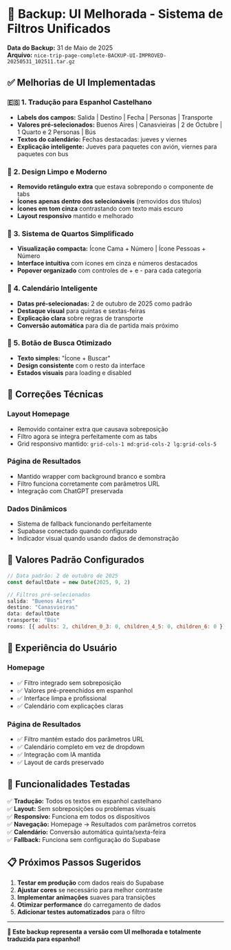 # 🎨 Backup: UI Melhorada - Sistema de Filtros Unificados

**Data do Backup:** 31 de Maio de 2025  
**Arquivo:** `nice-trip-page-complete-BACKUP-UI-IMPROVED-20250531_102511.tar.gz`

## ✅ **Melhorias de UI Implementadas**

### 🇪🇸 **1. Tradução para Espanhol Castelhano**
- **Labels dos campos:** Salida | Destino | Fecha | Personas | Transporte
- **Valores pré-selecionados:** Buenos Aires | Canasvieiras | 2 de Octubre | 1 Quarto e 2 Personas | Bús
- **Textos do calendário:** Fechas destacadas: jueves y viernes
- **Explicação inteligente:** Jueves para paquetes con avión, viernes para paquetes con bus

### 🎨 **2. Design Limpo e Moderno**
- **Removido retângulo extra** que estava sobrepondo o componente de tabs
- **Ícones apenas dentro dos selecionáveis** (removidos dos títulos)
- **Ícones em tom cinza** contrastando com texto mais escuro
- **Layout responsivo** mantido e melhorado

### 🏨 **3. Sistema de Quartos Simplificado**
- **Visualização compacta:** Ícone Cama + Número | Ícone Pessoas + Número
- **Interface intuitiva** com ícones em cinza e números destacados
- **Popover organizado** com controles de + e - para cada categoria

### 📅 **4. Calendário Inteligente**
- **Datas pré-selecionadas:** 2 de outubro de 2025 como padrão
- **Destaque visual** para quintas e sextas-feiras
- **Explicação clara** sobre regras de transporte
- **Conversão automática** para dia de partida mais próximo

### 🔘 **5. Botão de Busca Otimizado**
- **Texto simples:** "Ícone + Buscar" 
- **Design consistente** com o resto da interface
- **Estados visuais** para loading e disabled

## 🔧 **Correções Técnicas**

### **Layout Homepage**
- Removido container extra que causava sobreposição
- Filtro agora se integra perfeitamente com as tabs
- Grid responsivo mantido: `grid-cols-1 md:grid-cols-2 lg:grid-cols-5`

### **Página de Resultados**
- Mantido wrapper com background branco e sombra
- Filtro funciona corretamente com parâmetros URL
- Integração com ChatGPT preservada

### **Dados Dinâmicos**
- Sistema de fallback funcionando perfeitamente
- Supabase conectado quando configurado
- Indicador visual quando usando dados de demonstração

## 🎯 **Valores Padrão Configurados**

```javascript
// Data padrão: 2 de outubro de 2025
const defaultDate = new Date(2025, 9, 2)

// Filtros pré-selecionados
salida: "Buenos Aires"
destino: "Canasvieiras" 
data: defaultDate
transporte: "Bús"
rooms: [{ adults: 2, children_0_3: 0, children_4_5: 0, children_6: 0 }]
```

## 🌟 **Experiência do Usuário**

### **Homepage**
- ✅ Filtro integrado sem sobreposição
- ✅ Valores pré-preenchidos em espanhol
- ✅ Interface limpa e profissional
- ✅ Calendário com explicações claras

### **Página de Resultados**
- ✅ Filtro mantém estado dos parâmetros URL
- ✅ Calendário completo em vez de dropdown
- ✅ Integração com IA mantida
- ✅ Layout de cards preservado

## 🔄 **Funcionalidades Testadas**

✅ **Tradução:** Todos os textos em espanhol castelhano  
✅ **Layout:** Sem sobreposições ou problemas visuais  
✅ **Responsivo:** Funciona em todos os dispositivos  
✅ **Navegação:** Homepage → Resultados com parâmetros corretos  
✅ **Calendário:** Conversão automática quinta/sexta-feira  
✅ **Fallback:** Funciona sem configuração do Supabase  

## 📋 **Próximos Passos Sugeridos**

1. **Testar em produção** com dados reais do Supabase
2. **Ajustar cores** se necessário para melhor contraste
3. **Implementar animações** suaves para transições
4. **Otimizar performance** do carregamento de dados
5. **Adicionar testes automatizados** para o filtro

---

**🎉 Este backup representa a versão com UI melhorada e totalmente traduzida para espanhol!** 